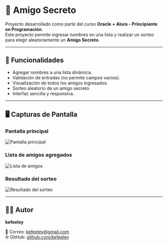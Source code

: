 # 🎁 Amigo Secreto

Proyecto desarrollado como parte del curso **Oracle + Alura - Principiante en Programación**.  
Este proyecto permite ingresar nombres en una lista y realizar un sorteo para elegir aleatoriamente un **Amigo Secreto**.

---

## 🚀 Funcionalidades

- Agregar nombres a una lista dinámica.
- Validación de entradas (no permite campos vacíos).
- Visualización de todos los amigos ingresados.
- Sorteo aleatorio de un amigo secreto.
- Interfaz sencilla y responsiva.

---

## 🖥️ Capturas de Pantalla

### Pantalla principal
![Pantalla principal](https://i.postimg.cc/cLnqL1VL/CAPTURA-JUEGO.png)

### Lista de amigos agregados
![Lista de amigos](https://i.postimg.cc/pdfgKGVN/DIGITE-NOMBRE.png)

### Resultado del sorteo
![Resultado del sorteo](https://i.postimg.cc/9f56R5ht/EL-AMIGO-SECRETO-ES.png)

---

## 👩‍💻 Autor
**kefeeley**  

📧 Correo: kefeeley@gmail.com  
🌐 GitHub: [github.com/kefeeley](https://github.com/kefeeley)  



